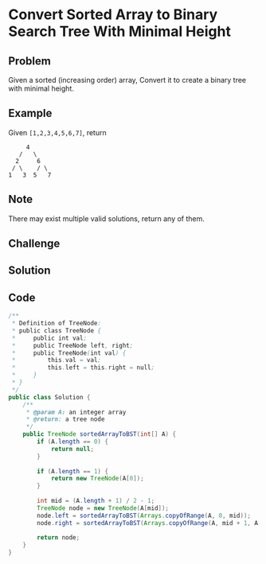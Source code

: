 Convert Sorted Array to Binary Search Tree With Minimal Height
===

Problem
-------

Given a sorted (increasing order) array, Convert it to create a binary tree with minimal height.

Example
-------

Given ``[1,2,3,4,5,6,7]``, return

         4
       /   \
      2     6
     / \    / \
    1   3  5   7

Note
---------

There may exist multiple valid solutions, return any of them.

Challenge
---------

Solution
--------

Code
----

```java
/**
 * Definition of TreeNode:
 * public class TreeNode {
 *     public int val;
 *     public TreeNode left, right;
 *     public TreeNode(int val) {
 *         this.val = val;
 *         this.left = this.right = null;
 *     }
 * }
 */ 
public class Solution {
    /**
     * @param A: an integer array
     * @return: a tree node
     */
    public TreeNode sortedArrayToBST(int[] A) {  
        if (A.length == 0) {
            return null;
        }
        
        if (A.length == 1) {
            return new TreeNode(A[0]);
        }
        
        int mid = (A.length + 1) / 2 - 1;
        TreeNode node = new TreeNode(A[mid]);
        node.left = sortedArrayToBST(Arrays.copyOfRange(A, 0, mid));
        node.right = sortedArrayToBST(Arrays.copyOfRange(A, mid + 1, A.length));
        
        return node;
    }  
}
```